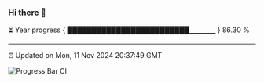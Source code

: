### Hi there 👋

⏳ Year progress { █████████████████████████▁▁▁▁▁ } 86.30 %

---

⏰ Updated on Mon, 11 Nov 2024 20:37:49 GMT

![Progress Bar CI](https://github.com/IshwaranRudhara/GIT-ACTION/workflows/Progress%20Bar%20CI/badge.svg)
